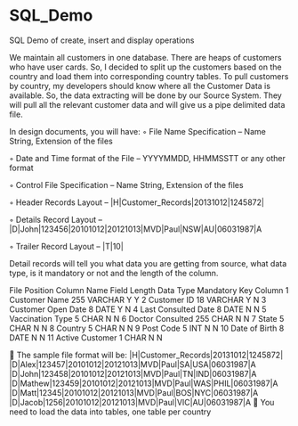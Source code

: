 # SQL_Demo
SQL Demo of create, insert and display operations

We maintain all customers in one database. There are heaps of customers who have user cards. So, I
decided to split up the customers based on the country and load them into corresponding country
tables.
To pull customers by country, my developers should know where all the Customer Data is available.
So, the data extracting will be done by our Source System. They will pull all the relevant customer
data and will give us a pipe delimited data file.

In design documents, you will have:
◦ File Name Specification – Name String, Extension of the files

◦ Date and Time format of the File – YYYYMMDD, HHMMSSTT or any other format

◦ Control File Specification – Name String, Extension of the files

◦ Header Records Layout – |H|Customer_Records|20131012|1245872|

◦ Details Record Layout – |D|John|123456|20101012|20121013|MVD|Paul|NSW|AU|06031987|A

◦ Trailer Record Layout – |T|10|


Detail records will tell you what data you are getting from source, what data type, is it mandatory or
not and the length of the column.

File Position Column Name Field Length Data Type Mandatory Key Column
1 Customer Name 255 VARCHAR Y Y
2 Customer ID 18 VARCHAR Y N
3 Customer Open Date 8 DATE Y N
4 Last Consulted Date 8 DATE N N
5 Vaccination Type 5 CHAR N N
6 Doctor Consulted 255 CHAR N N
7 State 5 CHAR N N
8 Country 5 CHAR N N
9 Post Code 5 INT N N
10 Date of Birth 8 DATE N N
11 Active Customer 1 CHAR N N

 The sample file format will be:
|H|Customer_Records|20131012|1245872|
|D|Alex|123457|20101012|20121013|MVD|Paul|SA|USA|06031987|A
|D|John|123458|20101012|20121013|MVD|Paul|TN|IND|06031987|A
|D|Mathew|123459|20101012|20121013|MVD|Paul|WAS|PHIL|06031987|A
|D|Matt|12345|20101012|20121013|MVD|Paul|BOS|NYC|06031987|A
|D|Jacob|1256|20101012|20121013|MVD|Paul|VIC|AU|06031987|A
 You need to load the data into tables, one table per country
